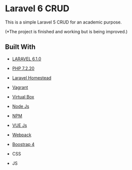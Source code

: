 # Laravel 6 CRUD

This is a simple Laravel 5 CRUD for an academic purpose. 

(*The project is finished and working but is being improved.)

## Built With

* [LARAVEL 6.1.0](https://laravel.com)

* [PHP 7.2.20](https://www.php.net/manual/es/intro-whatis.php) 

* [Laravel Homestead](https://laravel.com/docs/6.x/homestead)

* [Vagrant](https://www.vagrantup.com)

* [Virtual Box](https://www.virtualbox.org/wiki/Downloads)

* [Node Js](https://nodejs.org/es/)

* [NPM](https://www.npmjs.com)

* [VUE Js](https://vuejs.org)

* [Webpack](https://webpack.js.org)

* [Boostrap 4](https://getbootstrap.com/docs/4.0)

* CSS

* JS
